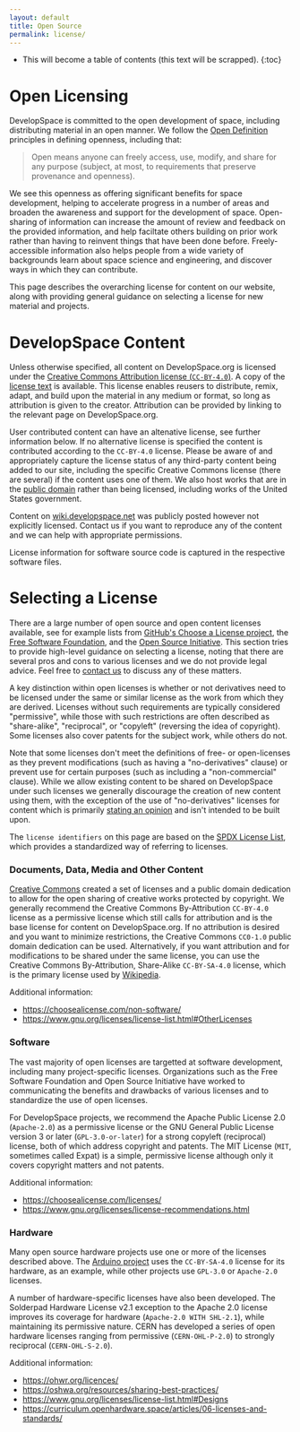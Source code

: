 ```yaml
---
layout: default
title: Open Source
permalink: license/
---
```


* This will become a table of contents (this text will be scrapped).
{:toc}

# Open Licensing

DevelopSpace is committed to the open development of space, including
distributing material in an open manner. We follow the [Open Definition](https://opendefinition.org/) 
principles in defining openness, including that:

> Open means anyone can freely access, use, modify, and share for any
purpose (subject, at most, to requirements that preserve provenance and
openness).

We see this openness as offering significant benefits for space development, 
helping to accelerate progress in a number of areas and broaden the awareness
and support for the development of space. Open-sharing of information can increase
the amount of review and feedback on the provided information, and help
faciltate others building on prior work rather than having to reinvent things
that have been done before. Freely-accessible information also helps people from
a wide variety of backgrounds learn about space science and engineering, and discover
ways in which they can contribute.

This page describes the overarching license for content on our website,
along with providing general guidance on selecting a license for
new material and projects.

# DevelopSpace Content

Unless otherwise specified, all content on DevelopSpace.org is licensed under the
[Creative Commons Attribution license (`CC-BY-4.0`)](https://creativecommons.org/licenses/by/4.0/). 
A copy of the [license text](../LICENSE.txt) is available. This license
enables reusers to distribute, remix, adapt, and build upon the material in any medium or format, so long
as attribution is given to the creator. Attribution can be provided by linking to the relevant page on DevelopSpace.org.

User contributed content can have an altenative license, see further information below. If no alternative 
license is specified the content is contributed according to the `CC-BY-4.0` license. Please be aware of 
and appropriately capture the license status of any third-party content being added to our site, including 
the specific Creative Commons license (there are several) if the content uses one of them. 
We also host works that are in the [public domain](https://en.wikipedia.org/wiki/Public_domain) rather than 
being licensed, including works of the United States government.

Content on [wiki.developspace.net](https://wiki.developspace.net/) was publicly posted however not
explicitly licensed. Contact us if you want to reproduce any of the content and we can help with 
appropriate permissions.

License information for software source code is captured in the respective software files.

# Selecting a License

There are a large number of open source and open content licenses available,
see for example lists from
[GitHub's Choose a License project](https://choosealicense.com/appendix/),
the [Free Software Foundation](https://www.gnu.org/licenses/license-list.html),
and the [Open Source Initiative](https://opensource.org/licenses). This section
tries to provide high-level guidance on selecting a license, noting that
there are several pros and cons to various licenses and we do not provide
legal advice. Feel free to [contact us](mailto:info@developspace.org)
to discuss any of these matters.

A key distinction within open licenses is whether or not derivatives need to be licensed
under the same or similar license as the work from which they are derived. Licenses
without such requirements are typically considered "permissive", while those with such
restrictions are often described as "share-alike", "reciprocal", or "copyleft" (reversing the idea of
copyright). Some licenses also cover patents for the subject work, while others do not. 

Note that some licenses don't meet the definitions of free- or open-licenses as they
prevent modifications (such as having a "no-derivatives" clause) or prevent use for 
certain purposes (such as including a "non-commercial" clause). While we
allow existing content to be shared on DevelopSpace under such licenses we
generally discourage the creation of new content using them, with the exception
of the use of "no-derivatives" licenses for content which is primarily 
[stating an opinion](https://www.gnu.org/licenses/license-list.html#OpinionLicenses) and
isn't intended to be built upon.

The `license identifiers` on this page are based on the [SPDX License List](https://spdx.org/licenses/), 
which provides a standardized way of referring to licenses.

### Documents, Data, Media and Other Content

[Creative Commons](https://creativecommons.org/share-your-work/cclicenses/) created a set of licenses 
and a public domain dedication to allow for the open sharing of creative works protected by copyright.
We generally recommend the Creative Commons By-Attribution `CC-BY-4.0` license as a permissive license 
which still calls for attribution and is the 
base license for content on DevelopSpace.org. If no attribution is desired and you want to minimize
restrictions, the Creative Commons `CC0-1.0` public domain dedication can be used. Alternatively, 
if you want attribution and for modifications to be shared under the same license, you can use the 
Creative Commons By-Attribution, Share-Alike `CC-BY-SA-4.0` license, which
is the primary license used by [Wikipedia](https://en.wikipedia.org/wiki/Wikipedia:Copyrights).

Additional information:
* <https://choosealicense.com/non-software/>
* <https://www.gnu.org/licenses/license-list.html#OtherLicenses>

### Software

The vast majority of open licenses are targetted at software development,
including many project-specific licenses. Organizations such as the
Free Software Foundation and Open Source Initiative have worked to
communicating the benefits and drawbacks of various licenses and to
standardize the use of open licenses.

For DevelopSpace projects, we recommend the Apache Public License 2.0 (`Apache-2.0`)
as a permissive license or the GNU General Public License version 3 or later (`GPL-3.0-or-later`) for a strong copyleft
(reciprocal) license, both of which address copyright and patents. The MIT License
(`MIT`, sometimes called Expat) is a simple, permissive license although only it covers
copyright matters and not patents.

Additional information:
* <https://choosealicense.com/licenses/>
* <https://www.gnu.org/licenses/license-recommendations.html>

### Hardware

Many open source hardware projects use one or more of the licenses described above. 
The [Arduino project](https://support.arduino.cc/hc/en-us/articles/4415094490770-Licensing-for-products-based-on-Arduino) uses the `CC-BY-SA-4.0` license for its hardware, as an example, while other projects use `GPL-3.0` or `Apache-2.0` licenses.

A number of hardware-specific licenses have also been developed. The Solderpad 
Hardware License v2.1 exception to the Apache 2.0 license improves its coverage
for hardware (`Apache-2.0 WITH SHL-2.1`), while maintaining its permissive nature.
CERN has developed a series of open hardware licenses ranging from permissive 
(`CERN-OHL-P-2.0`) to strongly reciprocal (`CERN-OHL-S-2.0`).

Additional information:
* <https://ohwr.org/licences/>
* <https://oshwa.org/resources/sharing-best-practices/>
* <https://www.gnu.org/licenses/license-list.html#Designs>
* <https://curriculum.openhardware.space/articles/06-licenses-and-standards/>

